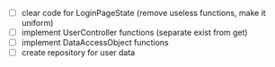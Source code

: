 - [ ] clear code for LoginPageState (remove useless functions, make it uniform)
- [ ] implement UserController functions (separate exist from get)
- [ ] implement DataAccessObject functions
- [ ] create repository for user data